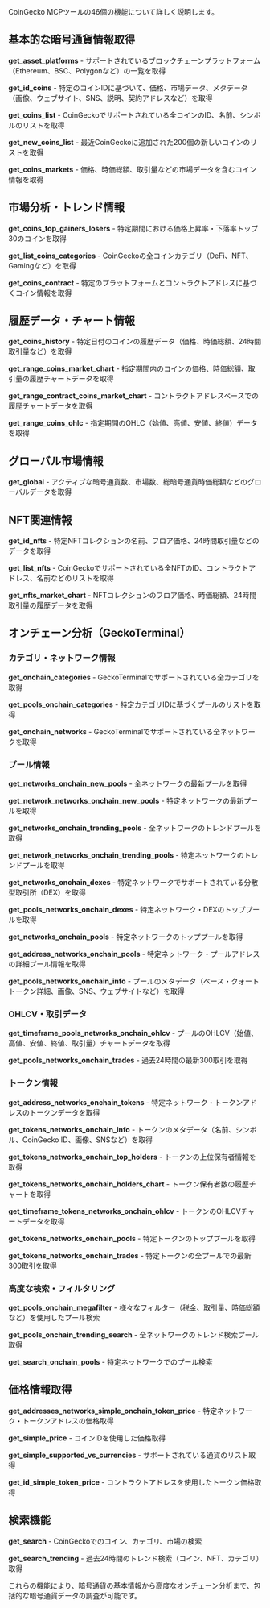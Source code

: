 CoinGecko MCPツールの46個の機能について詳しく説明します。

## 基本的な暗号通貨情報取得

**get_asset_platforms** - サポートされているブロックチェーンプラットフォーム（Ethereum、BSC、Polygonなど）の一覧を取得

**get_id_coins** - 特定のコインIDに基づいて、価格、市場データ、メタデータ（画像、ウェブサイト、SNS、説明、契約アドレスなど）を取得

**get_coins_list** - CoinGeckoでサポートされている全コインのID、名前、シンボルのリストを取得

**get_new_coins_list** - 最近CoinGeckoに追加された200個の新しいコインのリストを取得

**get_coins_markets** - 価格、時価総額、取引量などの市場データを含むコイン情報を取得

## 市場分析・トレンド情報

**get_coins_top_gainers_losers** - 特定期間における価格上昇率・下落率トップ30のコインを取得

**get_list_coins_categories** - CoinGeckoの全コインカテゴリ（DeFi、NFT、Gamingなど）を取得

**get_coins_contract** - 特定のプラットフォームとコントラクトアドレスに基づくコイン情報を取得

## 履歴データ・チャート情報

**get_coins_history** - 特定日付のコインの履歴データ（価格、時価総額、24時間取引量など）を取得

**get_range_coins_market_chart** - 指定期間内のコインの価格、時価総額、取引量の履歴チャートデータを取得

**get_range_contract_coins_market_chart** - コントラクトアドレスベースでの履歴チャートデータを取得

**get_range_coins_ohlc** - 指定期間のOHLC（始値、高値、安値、終値）データを取得

## グローバル市場情報

**get_global** - アクティブな暗号通貨数、市場数、総暗号通貨時価総額などのグローバルデータを取得

## NFT関連情報

**get_id_nfts** - 特定NFTコレクションの名前、フロア価格、24時間取引量などのデータを取得

**get_list_nfts** - CoinGeckoでサポートされている全NFTのID、コントラクトアドレス、名前などのリストを取得

**get_nfts_market_chart** - NFTコレクションのフロア価格、時価総額、24時間取引量の履歴データを取得

## オンチェーン分析（GeckoTerminal）

### カテゴリ・ネットワーク情報

**get_onchain_categories** - GeckoTerminalでサポートされている全カテゴリを取得

**get_pools_onchain_categories** - 特定カテゴリIDに基づくプールのリストを取得

**get_onchain_networks** - GeckoTerminalでサポートされている全ネットワークを取得

### プール情報

**get_networks_onchain_new_pools** - 全ネットワークの最新プールを取得

**get_network_networks_onchain_new_pools** - 特定ネットワークの最新プールを取得

**get_networks_onchain_trending_pools** - 全ネットワークのトレンドプールを取得

**get_network_networks_onchain_trending_pools** - 特定ネットワークのトレンドプールを取得

**get_networks_onchain_dexes** - 特定ネットワークでサポートされている分散型取引所（DEX）を取得

**get_pools_networks_onchain_dexes** - 特定ネットワーク・DEXのトッププールを取得

**get_networks_onchain_pools** - 特定ネットワークのトッププールを取得

**get_address_networks_onchain_pools** - 特定ネットワーク・プールアドレスの詳細プール情報を取得

**get_pools_networks_onchain_info** - プールのメタデータ（ベース・クォートトークン詳細、画像、SNS、ウェブサイトなど）を取得

### OHLCV・取引データ

**get_timeframe_pools_networks_onchain_ohlcv** - プールのOHLCV（始値、高値、安値、終値、取引量）チャートデータを取得

**get_pools_networks_onchain_trades** - 過去24時間の最新300取引を取得

### トークン情報

**get_address_networks_onchain_tokens** - 特定ネットワーク・トークンアドレスのトークンデータを取得

**get_tokens_networks_onchain_info** - トークンのメタデータ（名前、シンボル、CoinGecko ID、画像、SNSなど）を取得

**get_tokens_networks_onchain_top_holders** - トークンの上位保有者情報を取得

**get_tokens_networks_onchain_holders_chart** - トークン保有者数の履歴チャートを取得

**get_timeframe_tokens_networks_onchain_ohlcv** - トークンのOHLCVチャートデータを取得

**get_tokens_networks_onchain_pools** - 特定トークンのトッププールを取得

**get_tokens_networks_onchain_trades** - 特定トークンの全プールでの最新300取引を取得

### 高度な検索・フィルタリング

**get_pools_onchain_megafilter** - 様々なフィルター（税金、取引量、時価総額など）を使用したプール検索

**get_pools_onchain_trending_search** - 全ネットワークのトレンド検索プール取得

**get_search_onchain_pools** - 特定ネットワークでのプール検索

## 価格情報取得

**get_addresses_networks_simple_onchain_token_price** - 特定ネットワーク・トークンアドレスの価格取得

**get_simple_price** - コインIDを使用した価格取得

**get_simple_supported_vs_currencies** - サポートされている通貨のリスト取得

**get_id_simple_token_price** - コントラクトアドレスを使用したトークン価格取得

## 検索機能

**get_search** - CoinGeckoでのコイン、カテゴリ、市場の検索

**get_search_trending** - 過去24時間のトレンド検索（コイン、NFT、カテゴリ）取得

これらの機能により、暗号通貨の基本情報から高度なオンチェーン分析まで、包括的な暗号通貨データの調査が可能です。